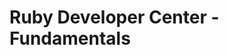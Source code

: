 <properties linkid="devnav-ruby-fundamentals" urlDisplayName="Windows Azure Intro" headerExpose="" pageTitle="Windows Azure Ruby Fundamentals" metaKeywords="" footerExpose="" metaDescription="" umbracoNaviHide="0" disqusComments="1" />

# Ruby Developer Center - Fundamentals

<div chunk="../../../Shared/Chunks/fundamentals-landing.md" />